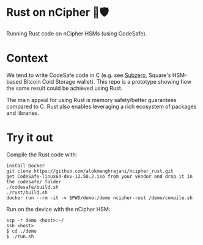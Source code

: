# Rust on nCipher 🦀🛡️

Running Rust code on nCipher HSMs (using CodeSafe).

# Context

We tend to write CodeSafe code in C (e.g. see [Subzero](https://github.com/square/subzero),
Square's HSM-based Bitcoin Cold Storage wallet). This repo is a prototype
showing how the same result could be achieved using Rust.

The main appeal for using Rust is memory safety/better guarantees compared
to C. Rust also enables leveraging a rich ecosystem of packages and libraries.

# Try it out

Compile the Rust code with:
```
install Docker
git clone https://github.com/alokmenghrajani/ncipher_rust.git
get CodeSafe-linux64-dev-12.50.2.iso from your vendor and drop it in the codesafe/ folder
./codesafe/build.sh
./rust/build.sh
docker run --rm -it -v $PWD/demo:/demo ncipher-rust /demo/compile.sh
```

Run on the device with the nCipher HSM:
```
scp -r demo <host>:~/
ssh <host>
$ cd ./demo
$ ./run.sh
```
